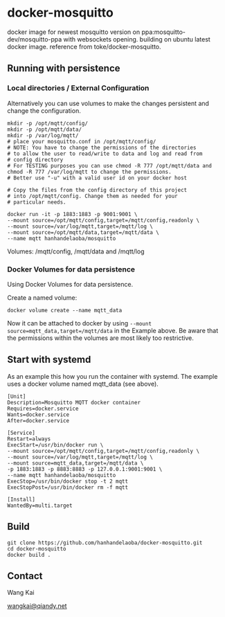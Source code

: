 # docker-mosquitto

docker image for newest mosquitto version on ppa:mosquitto-dev/mosquitto-ppa with websockets opening. building on ubuntu latest docker image.
reference from toke/docker-mosquitto.

## Running with persistence

### Local directories / External Configuration

Alternatively you can use volumes to make the changes persistent and change the configuration.

    mkdir -p /opt/mqtt/config/
    mkdir -p /opt/mqtt/data/
    mkdir -p /var/log/mqtt/
    # place your mosquitto.conf in /opt/mqtt/config/
    # NOTE: You have to change the permissions of the directories
    # to allow the user to read/write to data and log and read from
    # config directory
    # For TESTING purposes you can use chmod -R 777 /opt/mqtt/data and chmod -R 777 /var/log/mqtt to change the permissions.
    # Better use "-u" with a valid user id on your docker host

    # Copy the files from the config directory of this project
    # into /opt/mqtt/config. Change them as needed for your
    # particular needs.

    docker run -it -p 1883:1883 -p 9001:9001 \
    --mount source=/opt/mqtt/config,target=/mqtt/config,readonly \
    --mount source=/var/log/mqtt,target=/mqtt/log \
    --mount source=/opt/mqtt/data,target=/mqtt/data \
    --name mqtt hanhandelaoba/mosquitto

Volumes: /mqtt/config, /mqtt/data and /mqtt/log

### Docker Volumes for data persistence

Using Docker Volumes for data persistence.

Create a named volume:

    docker volume create --name mqtt_data

Now it can be attached to docker by using `--mount source=mqtt_data,target=/mqtt/data` in the Example above. Be aware that the permissions within the volumes are most likely too restrictive.

## Start with systemd

As an example this how you run the container with systemd. The example uses a docker volume named mqtt_data (see above).

    [Unit]
    Description=Mosquitto MQTT docker container
    Requires=docker.service
    Wants=docker.service
    After=docker.service

    [Service]
    Restart=always
    ExecStart=/usr/bin/docker run \
    --mount source=/opt/mqtt/config,target=/mqtt/config,readonly \
    --mount source=/var/log/mqtt,target=/mqtt/log \
    --mount source=mqtt_data,target=/mqtt/data \
    -p 1883:1883 -p 8883:8883 -p 127.0.0.1:9001:9001 \
    --name mqtt hanhandelaoba/mosquitto
    ExecStop=/usr/bin/docker stop -t 2 mqtt
    ExecStopPost=/usr/bin/docker rm -f mqtt

    [Install]
    WantedBy=multi.target

## Build

    git clone https://github.com/hanhandelaoba/docker-mosquitto.git
    cd docker-mosquitto
    docker build .

## Contact

Wang Kai

wangkai@qiandy.net